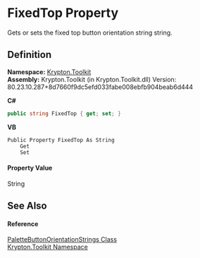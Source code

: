 # FixedTop Property


Gets or sets the fixed top button orientation string string.



## Definition
**Namespace:** <a href="79d2eac2-21f4-54ff-7552-b20c33c30600.md">Krypton.Toolkit</a>  
**Assembly:** Krypton.Toolkit (in Krypton.Toolkit.dll) Version: 80.23.10.287+8d7660f9dc5efd033fabe008ebfb904beab6d444

**C#**
``` C#
public string FixedTop { get; set; }
```
**VB**
``` VB
Public Property FixedTop As String
	Get
	Set
```



#### Property Value
String

## See Also


#### Reference
<a href="b4c30d12-f975-fbb3-bdf9-3d148af67634.md">PaletteButtonOrientationStrings Class</a>  
<a href="79d2eac2-21f4-54ff-7552-b20c33c30600.md">Krypton.Toolkit Namespace</a>  
